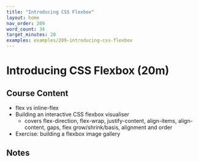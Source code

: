 ```yaml
---
title: "Introducing CSS Flexbox"
layout: home
nav_order: 209
word_count: 34
target_minutes: 20
examples: examples/209-introducing-css-flexbox
---
```

# Introducing CSS Flexbox (20m)

## Course Content

- flex vs inline-flex
- Building an interactive CSS flexbox visualiser
  - covers flex-direction, flex-wrap, justify-content, align-items, align-content, gaps, flex grow/shrink/basis, alignment and order
- Exercise: building a flexbox image gallery

## Notes













